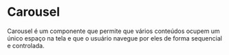 # Carousel
Carousel é um componente que permite que vários conteúdos ocupem um único espaço na tela e que o usuário navegue por eles de forma sequencial e controlada.

